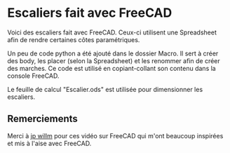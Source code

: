 # Escaliers fait avec FreeCAD


Voici des escaliers fait avec FreeCAD.
Ceux-ci utilisent une Spreadsheet afin de rendre certaines côtes paramétriques.

Un peu de code python a été ajouté dans le dossier Macro. Il sert à créer des body, les placer (selon la Spreadsheet) et les renommer afin de créer des marches.
Ce code est utilisé en copiant-collant son contenu dans la console FreeCAD.

Le feuille de calcul "Escalier.ods" est utilisée pour dimensionner les escaliers.



## Remerciements

Merci à [jp willm](https://www.youtube.com/channel/UCJwHW5GwrK1fq16cxUoBOUw/featured) pour ces vidéo sur FreeCAD qui m'ont beaucoup inspirées et mis à l'aise avec FreeCAD.